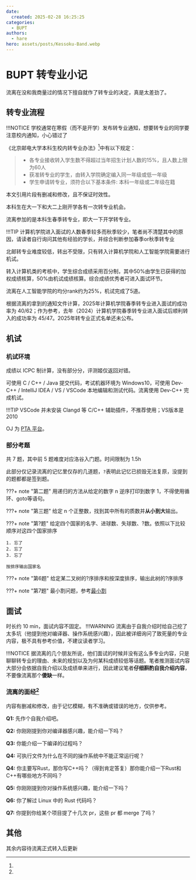 ```yaml
---
date:
  created: 2025-02-28 16:25:25
categories:
  - BUPT
authors:
  - hare
hero: assets/posts/Kessoku-Band.webp
---
```


# BUPT 转专业小记

流离在没和我商量过的情况下擅自就作了转专业的决定，真是太差劲了。
<!-- more -->
## 转专业流程

!!!NOTICE
    学校通常在寒假（而不是开学）发布转专业通知，想要转专业的同学要注意校内通知，小心错过了

《北京邮电大学本科生校内转专业办法》[^1]中有以下规定：
> - 各专业接收转入学生数不得超过当年招生计划人数的15%，且人数上限为60人
> - 获准转专业的学生，由转入学院确定编入同一年级或低一年级
> - 学生申请转专业，须符合以下基本条件: 本科一年级或二年级在籍

[^1]:
  本文引用片段有删减和修改，且不保证时效性。

本科生在大一下和大二上刚开学各有一次转专业机会。

流离参加的是本科生春季转专业，即大一下开学转专业。

!!!TIP
    计算机学院进入面试的人数春季较多而秋季较少，笔者尚不清楚其中的原因，请读者自行询问其他有经验的学长，并综合判断参加春季or秋季转专业

北邮转专业难度较低，转出不受限，只有转入计算机学院和人工智能学院需要进行机试。

转入计算机类的考核中，学生综合成绩采用百分制，其中50%由学生已获得的加权成绩核算，50%由机试成绩核算。综合成绩优秀者可进入面试环节。

流离在人工智能学院的均分rank约为25%，机试完成了5道。

根据流离的拿到的通知文件计算，2025年计算机学院春季转专业进入面试的成功率为 40/62；作为参考，去年（2024）计算机学院春季转专业进入面试后顺利转入的成功率为 45/47。2025年转专业正式名单还未公布。

## 机试

### 机试环境

成绩以 ICPC 制计算，没有部分分，评测姬仅返回对错。

可使用 C / C++ / Java 提交代码，考试机器环境为 Windows10，可使用 Dev-C++ / IntelliJ IDEA / VS / VSCode 本地编辑和测试代码。流离使用 Dev-C++ 完成机试。

!!!TIP
    VSCode 并未安装 Clangd 等 C/C++ 辅助插件，不推荐使用；VS版本是2010

OJ 为 [PTA 平台](https://pintia.cn)。


### 部分考题

共 7 题，其中前 5 题难度对应洛谷入门题。时间限制为 1.5h

此部分仅记录流离的记忆里仅存的几道题，`?`表明此记忆已损毁无法复原，没提到的题都都是签到题。

???+ note "第二题"
    用递归的方法从给定的数字 n 逆序打印到数字 1，不得使用循环、goto等语句。

???+ note "第三题"
    给定 n 个正整数，找到其中所有的质数并**从小到大**输出。

???+ note "第?题"
    给定四个国家的名字、进球数、失球数、?数。依照以下比较顺序对这四个国家排序

    1. 忘了
    2. 忘了
    3. 忘了

    按排序输出国家名

???+ note "第6题"
    给定某二叉树的?序排序和按深度排序，输出此树的?序排序

???+ note "第7题"
    最小割问题，参考[最小割](https://oi-wiki.org/graph/flow/min-cut/)

## 面试

时长约 10 min，面试内容不固定。
!!!WARNING
    流离由于自我介绍时给自己挖了太多坑（他提到他对编译器、操作系统感兴趣），因此被详细询问了致死量的专业内容，极不具有参考价值，不建议读者学习。

!!!NOTICE
    据流离的几个朋友所说，他们面试的时候并没有这么多专业内容，只是聊聊转专业的理由、未来的规划以及为何某科成绩较低等话题。笔者推测面试内容大部分会依据自我介绍以及成绩单来进行，因此建议笔者**仔细斟酌自我介绍内容**，不要像流离那个**傻缺**一样。

### 流离的面经[^2]

[^2]:
  内容有删减和修改，由于记忆模糊，有不准确或错误的地方，仅供参考。

**Q1:**
  先作个自我介绍吧。

**Q2:**
  你刚刚提到你对编译器感兴趣，能介绍一下吗？

**Q3:**
  你能介绍一下编译的过程吗？

**Q4:**
  可执行文件为什么在不同的操作系统中不能正常运行呢？

**Q4:**
  你主要写Rust，那你写C++吗？（得到肯定答复）那你能介绍一下Rust和C++有哪些地方不同吗？

**Q5:**
  你刚刚提到你对操作系统感兴趣，能介绍一下吗？

**Q6:**
  你了解过 Linux 中的 Rust 代码吗？

**Q7:**
  你提到你给某个项目提了十几次 pr，这些 pr 都 merge 了吗？

## 其他

其余内容待流离正式转入后更新